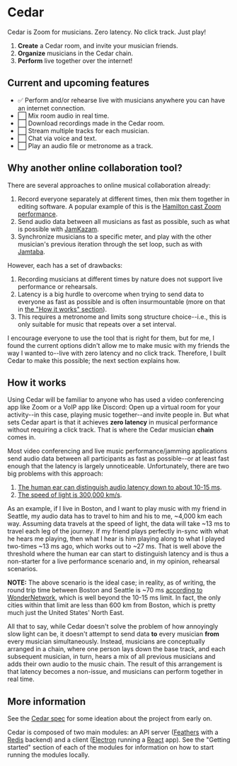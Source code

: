 # Cedar

Cedar is Zoom for musicians. Zero latency. No click track. Just play!

1. **Create** a Cedar room, and invite your musician friends.
2. **Organize** musicians in the Cedar chain.
3. **Perform** live together over the internet!

## Current and upcoming features

* :white_check_mark: Perform and/or rehearse live with musicians anywhere you can
have an internet connection.
* :white_large_square: Mix room audio in real time.
* :white_large_square: Download recordings made in the Cedar room.
* :white_large_square: Stream multiple tracks for each musician.
* :white_large_square: Chat via voice and text.
* :white_large_square: Play an audio file or metronome as a track.

## Why another online collaboration tool?

There are several approaches to online musical collaboration already:

1. Record everyone separately at different times, then mix them together in
  editing software. A popular example of this is the [Hamilton cast Zoom
  performance](https://www.youtube.com/watch?v=cqvVL8IurMw&ab_channel=SomeGoodNews).
2. Send audio data between all musicians as fast as possible, such as what is
   possible with [JamKazam](https://www.jamkazam.com/).
3. Synchronize musicians to a specific meter, and play with the other
   musician's previous iteration through the set loop, such as with
   [Jamtaba](https://jamtaba-music-web-site.appspot.com/).

However, each has a set of drawbacks:

1. Recording musicians at different times by nature does not support live
   performance or rehearsals.
2. Latency is a big hurdle to overcome when trying to send data to everyone as
   fast as possible and is often insurmountable (more on that in [the "How it
   works" section](#how-it-works)).
3. This requires a metronome and limits song structure choice--i.e., this is
   only suitable for music that repeats over a set interval.

I encourage everyone to use the tool that is right for them, but for me, I
found the current options didn't allow me to make music with my friends the way
I wanted to--live with zero latency and no click track. Therefore, I built
Cedar to make this possible; the next section explains how.

## How it works

Using Cedar will be familiar to anyone who has used a video conferencing app
like Zoom or a VoIP app like Discord: Open up a virtual room for your
activity--in this case, playing music together--and invite people in. But what
sets Cedar apart is that it achieves **zero latency** in musical performance
without requiring a click track. That is where the Cedar musician **chain**
comes in.

Most video conferencing and live music performance/jamming applications send
audio data between all participants as fast as possible--or at least fast
enough that the latency is largely unnoticeable. Unfortunately, there are two
big problems with this approach:

1. [The human ear can distinguish audio latency down to about 10-15
   ms](http://whirlwindusa.com/support/tech-articles/opening-pandoras-box/).
2. [The speed of light is 300,000
   km/s](https://en.wikipedia.org/wiki/Speed_of_light).

As an example, if I live in Boston, and I want to play music with my friend in
Seattle, my audio data has to travel to him and his to me, ~4,000 km each way.
Assuming data travels at the speed of light, the data will take ~13 ms to
travel each leg of the journey. If my friend plays perfectly in-sync with what
he hears me playing, then what I hear is him playing along to what I played
two-times ~13 ms ago, which works out to ~27 ms. That is well above the
threshold where the human ear can start to distinguish latency and is thus a
non-starter for a live performance scenario and, in my opinion, rehearsal
scenarios.

**NOTE:** The above scenario is the ideal case; in reality, as of writing, the
round trip time between Boston and Seattle is ~70 ms [according to
WonderNetwork](https://wondernetwork.com/pings/Boston/Seattle), which is well
beyond the 10-15 ms limit. In fact, the only cities within that limit are less
than 600 km from Boston, which is pretty much just the United States' North
East.

All that to say, while Cedar doesn't solve the problem of how annoyingly slow
light can be, it doesn't attempt to send data **to** every musician **from**
every musician simultaneously. Instead, musicians are conceptually arranged in
a chain, where one person lays down the base track, and each subsequent
musician, in turn, hears a mix of all previous musicians and adds their own
audio to the music chain. The result of this arrangement is that latency
becomes a non-issue, and musicians can perform together in real time.

## More information

See the [Cedar
spec](https://docs.google.com/document/d/142uUTIO0dA_CqsRBE1XJqn3dE_TfxmZoGxRWfiqPm_Y/edit)
for some ideation about the project from early on.

Cedar is composed of two main modules: an API server
([Feathers](http://feathersjs.com) with a [Redis](https://redis.io/) backend)
and a client ([Electron](https://www.electronjs.org/) running a
[React](https://reactjs.org/) app). See the "Getting started" section of each
of the modules for information on how to start running the modules locally.
